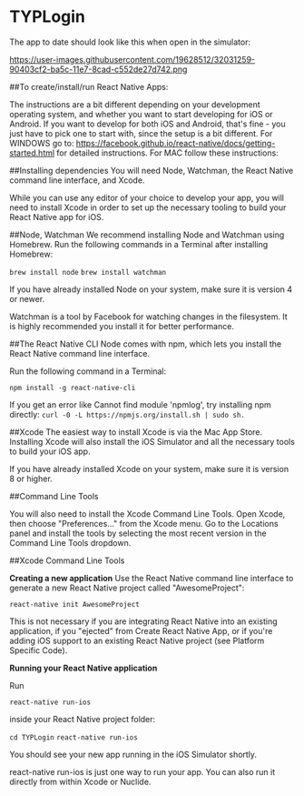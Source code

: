 # TYPLogin

The app to date should look like this when open in the simulator:

https://user-images.githubusercontent.com/19628512/32031259-90403cf2-ba5c-11e7-8cad-c552de27d742.png

##To create/install/run React Native Apps:

The instructions are a bit different depending on your development operating system, and whether you want to start developing for iOS or Android. If you want to develop for both iOS and Android, that's fine - you just have to pick one to start with, since the setup is a bit different.
For WINDOWS go to: https://facebook.github.io/react-native/docs/getting-started.html for detailed instructions.
For MAC follow these instructions:

##Installing dependencies 
You will need Node, Watchman, the React Native command line interface, and Xcode.

While you can use any editor of your choice to develop your app, you will need to install Xcode in order to set up the necessary tooling to build your React Native app for iOS.

##Node, Watchman 
We recommend installing Node and Watchman using Homebrew. Run the following commands in a Terminal after installing Homebrew:

```brew install node```
```brew install watchman```

If you have already installed Node on your system, make sure it is version 4 or newer.

Watchman is a tool by Facebook for watching changes in the filesystem. It is highly recommended you install it for better performance.

##The React Native CLI 
Node comes with npm, which lets you install the React Native command line interface.

Run the following command in a Terminal:

```npm install -g react-native-cli```

If you get an error like Cannot find module 'npmlog', try installing npm directly: 
```curl -0 -L https://npmjs.org/install.sh | sudo sh.```

##Xcode 
The easiest way to install Xcode is via the Mac App Store. Installing Xcode will also install the iOS Simulator and all the necessary tools to build your iOS app.

If you have already installed Xcode on your system, make sure it is version 8 or higher.

##Command Line Tools 

You will also need to install the Xcode Command Line Tools. Open Xcode, then choose "Preferences..." from the Xcode menu. Go to the Locations panel and install the tools by selecting the most recent version in the Command Line Tools dropdown.

##Xcode Command Line Tools

**Creating a new application**
Use the React Native command line interface to generate a new React Native project called "AwesomeProject":

```react-native init AwesomeProject```

This is not necessary if you are integrating React Native into an existing application, if you "ejected" from Create React Native App, or if you're adding iOS support to an existing React Native project (see Platform Specific Code).

**Running your React Native application**

Run 

```react-native run-ios``` 

inside your React Native project folder:

```cd TYPLogin```
```react-native run-ios```

You should see your new app running in the iOS Simulator shortly.

react-native run-ios is just one way to run your app. You can also run it directly from within Xcode or Nuclide.


